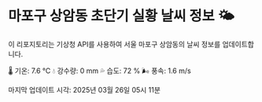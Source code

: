 
# 마포구 상암동 초단기 실황 날씨 정보 🌤️

이 리포지토리는 기상청 API를 사용하여 서울 마포구 상암동의 날씨 정보를 업데이트합니다. 

🌡️ 기온: 7.6 ℃
💧 강수량: 0 mm
💦 습도: 72 %
🌬️ 풍속: 1.6 m/s

마지막 업데이트 시각: 2025년 03월 26일 05시 11분    
